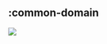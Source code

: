 ## :common-domain

<img src="../resources/dependency_graphs/common-domain-dependency-graph-multiplatform-projects.svg">